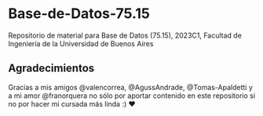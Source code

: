 # Base-de-Datos-75.15
Repositorio de material para Base de Datos (75.15), 2023C1, Facultad de Ingeniería de la Universidad de Buenos Aires

## Agradecimientos
Gracias a mis amigos @valencorrea, @AgussAndrade, @Tomas-Apaldetti y a mi amor @franorquera no sólo por aportar contenido en este repositorio si no por hacer mi cursada más linda :) ❤️
